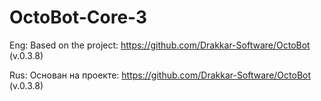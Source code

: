 # OctoBot-Core-3

Eng: 
Based on the project: https://github.com/Drakkar-Software/OctoBot (v.0.3.8)

Rus:
Основан на проекте: https://github.com/Drakkar-Software/OctoBot (v.0.3.8)
